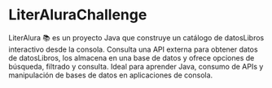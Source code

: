# LiterAluraChallenge
LiterAlura 📚 es un proyecto Java que construye un catálogo de datosLibros interactivo desde la consola. Consulta una API externa para obtener datos de datosLibros, los almacena en una base de datos y ofrece opciones de búsqueda, filtrado y consulta. Ideal para aprender Java, consumo de APIs y manipulación de bases de datos en aplicaciones de consola.
